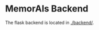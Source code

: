 # MemorAIs Backend
The flask backend is located in [./backend/](https://github.com/utkarshsingh99/Memorais/tree/main/backend).

